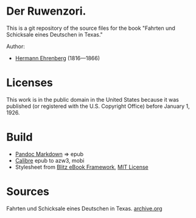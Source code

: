 # Der Ruwenzori.

This is a git repository of the source files for the book "Fahrten und Schicksale eines Deutschen in Texas."

Author:

* [Hermann Ehrenberg](https://en.wikipedia.org/wiki/Herman_Ehrenberg) (1816—1866)


# Licenses
This work is in the public domain in the United States because it was
published (or registered with the U.S. Copyright Office)
before January 1, 1926.


# Build
* [Pandoc Markdown](https://pandoc.org/MANUAL.html#pandocs-markdown) => epub
* [Calibre](https://calibre-ebook.com/) epub to azw3, mobi
* Stylesheet from [Blitz eBook Framework](https://friendsofepub.github.io/Blitz/), [MIT License](https://github.com/FriendsOfEpub/Blitz/blob/master/LICENSE)

# Sources
Fahrten und Schicksale eines Deutschen in Texas. [archive.org](https://archive.org/details/fahrtenundschick00ehre)
